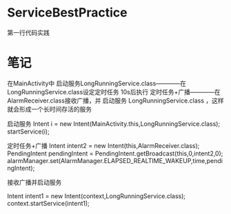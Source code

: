 # ServiceBestPractice
 第一行代码实践
 
# 笔记 
 
 在MainActivity中 启动服务LongRunningService.class————在 LongRunningService.class设定定时任务 10s后执行 定时任务+广播————在AlarmReceiver.class接收广播，并 启动服务 LongRunningService.class ，这样就会形成一个长时间存活的服务

启动服务
Intent i = new Intent(MainActivity.this,LongRunningService.class);
startService(i);


定时任务+广播
Intent intent2 = new Intent(this,AlarmReceiver.class);
PendingIntent pendingIntent = PendingIntent.getBroadcast(this,0,intent2,0);
alarmManager.set(AlarmManager.ELAPSED_REALTIME_WAKEUP,time,pendingIntent);


接收广播并启动服务

Intent intent1 = new Intent(context,LongRunningService.class);
context.startService(intent1);

